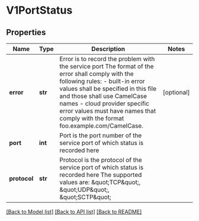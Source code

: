 # V1PortStatus


## Properties
Name | Type | Description | Notes
------------ | ------------- | ------------- | -------------
**error** | **str** | Error is to record the problem with the service port The format of the error shall comply with the following rules: - built-in error values shall be specified in this file and those shall use   CamelCase names - cloud provider specific error values must have names that comply with the   format foo.example.com/CamelCase. | [optional] 
**port** | **int** | Port is the port number of the service port of which status is recorded here | 
**protocol** | **str** | Protocol is the protocol of the service port of which status is recorded here The supported values are: \&quot;TCP\&quot;, \&quot;UDP\&quot;, \&quot;SCTP\&quot; | 

[[Back to Model list]](../README.md#documentation-for-models) [[Back to API list]](../README.md#documentation-for-api-endpoints) [[Back to README]](../README.md)


